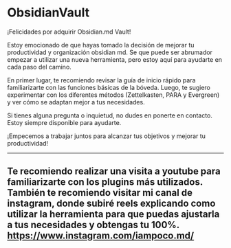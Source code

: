 # ObsidianVault

¡Felicidades por adquirir Obsidian.md Vault!

Estoy emocionado de que hayas tomado la decisión de mejorar tu productividad y organización obsidian md. Se que puede ser abrumador empezar a utilizar una nueva herramienta, pero estoy aquí para ayudarte en cada paso del camino.

En primer lugar, te recomiendo revisar la guía de inicio rápido para familiarizarte con las funciones básicas de la bóveda. Luego, te sugiero experimentar con los diferentes métodos (Zettelkasten, PARA y Evergreen) y ver cómo se adaptan mejor a tus necesidades.

Si tienes alguna pregunta o inquietud, no dudes en ponerte en contacto. Estoy siempre disponible para ayudarte.

¡Empecemos a trabajar juntos para alcanzar tus objetivos y mejorar tu productividad!

---

Te recomiendo realizar una visita a youtube para familiarizarte con los plugins más utilizados.
También te recomiendo visitar mi canal de instagram, donde subiré reels explicando como utilizar la herramienta para que puedas ajustarla a tus necesidades y obtengas tu 100%.
https://www.instagram.com/iampoco.md/
---

